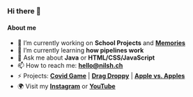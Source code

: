 ### Hi there 👋

#### About me
- 🔭 I’m currently working on **School Projects** and **[Memories](https://memories.nilsh.ch)**
- 🌱 I’m currently learning **how pipelines work**
- 💬 Ask me about **Java** or **HTML/CSS/JavaScript**
- 📫 How to reach me: **hello@nilsh.ch**
- ⚡ Projects:
**[Covid Game](https://l.nilsh.ch/lwzo2021)** |
**[Drag Droppy](https://l.nilsh.ch/droppy)** |
**[Apple vs. Apples](https://l.nilsh.ch/avsas)**
- 🌍 Visit my **[Instagram](https://l.nilsh.ch/ig)** or **[YouTube](https://l.nilsh.ch/yt)**

<!--
**nilshindermann/nilshindermann** is a ✨ _special_ ✨ repository because its `README.md` (this file) appears on your GitHub profile.

Here are some ideas to get you started:

- 🔭 I’m currently working on ...
- 🌱 I’m currently learning ...
- 👯 I’m looking to collaborate on ...
- 🤔 I’m looking for help with ...
- 💬 Ask me about ...
- 📫 How to reach me: ...
- 😄 Pronouns: ...
- ⚡ Fun fact: ...
-->
